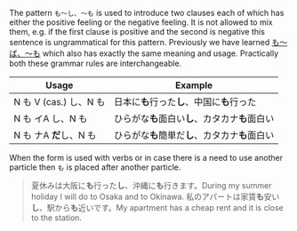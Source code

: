 The pattern `も～し、～も` is used to introduce two clauses each of which has either the positive feeling or the negative feeling. It is not allowed to mix them, e.g. if the first clause is positive and the second is negative this sentence is ungrammatical for this pattern.
Previously we have learned [も～ば、～も](224) which also has exactly the same meaning and usage. Practically both these grammar rules are interchangeable.

|Usage|Example|
|-|-|
|N も V (cas.) し、N も|日本に**も**行った**し**、中国に**も**行った|
|N も イA し、N も|ひらがな**も**面白い**し**、カタカナ**も**面白い|
|N も ナA **だ**し、N も|ひらがな**も**簡単だ**し**、カタカナ**も**面白い|

When the form is used with verbs or in case there is a need to use another particle then `も` is placed after another particle.

>夏休みは大阪に**も**行った**し**、沖縄に**も**行きます。During my summer holiday I will do to Osaka and to Okinawa.
>私のアパートは家賃**も**安い**し**、駅から**も**近いです。My apartment has a cheap rent and it is close to the station.